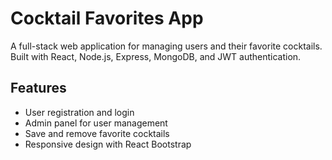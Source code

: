 # Cocktail Favorites App

A full-stack web application for managing users and their favorite cocktails. Built with React, Node.js, Express, MongoDB, and JWT authentication.

## Features
- User registration and login
- Admin panel for user management
- Save and remove favorite cocktails
- Responsive design with React Bootstrap
